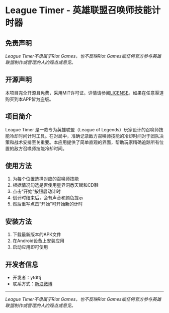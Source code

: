 # League Timer - 英雄联盟召唤师技能计时器

## 免责声明

*League Timer不隶属于Riot Games，也不反映Riot Games或任何官方参与英雄联盟制作或管理的人的观点或意见。*

## 开源声明

本项目完全开源且免费，采用MIT许可证。详情请参阅[LICENSE](./LICENSE)。如果在任意渠道购买到本APP皆为盗版。

## 项目简介

League Timer 是一款专为英雄联盟（League of Legends）玩家设计的召唤师技能冷却时间计时工具。在对局中，准确记录敌方召唤师技能的冷却时间对于团队决策和战术安排至关重要。本应用提供了简单直观的界面，帮助玩家精确追踪所有位置的敌方召唤师技能冷却时间。

## 使用方法

1. 为每个位置选择对应的召唤师技能
2. 根据情况勾选是否使用星界洞悉天赋和CD鞋
3. 点击“开始”按钮启动计时
4. 倒计时结束后，会有声音和颜色提示
5. 然后重写点击“开始”可开始新的计时

## 安装方法

1. 下载最新版本的APK文件
2. 在Android设备上安装应用
3. 启动应用即可使用

## 开发者信息

- 开发者：ytdttj
- 联系方式：[新浪微博](https://weibo.com/u/2265348910)

---

*League Timer不隶属于Riot Games，也不反映Riot Games或任何官方参与英雄联盟制作或管理的人的观点或意见。*